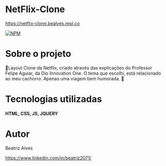 # NetFlix-Clone

https://netflix-clone.bealves.repl.co 

[![NPM](https://img.shields.io/npm/l/react)](https://github.com/bea3853/netflix-clone/blob/master/LICENSE)

  

#  Sobre o projeto

  
🐶Layout Clone da Netflix, criado através das explicações do Professor Felipe Aguiar, da Dio Innovation One.
O tema que escolhi, está relacionado ao meu cachorro. Apenas uma viagem bem humorada. 🐶

  
#  Tecnologias utilizadas

####  HTML, CSS, JS, JQUERY

#  Autor


Beatriz Alves

https://www.linkedin.com/in/beatriz2071/
